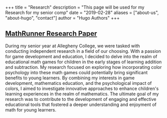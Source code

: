 +++
title = "Research"
description = "This page will be used for my Research for my senior comp"
date = "2019-02-28"
aliases = ["about-us", "about-hugo", "contact"]
author = "Hugo Authors"
+++


## [MathRunner Research Paper](file:///C:/Users/psnip/Downloads/SeniorThesis.pdf)

During my senior year at Allegheny College, we were tasked with conducting independent research in a field of our choosing. With a passion for game development and education, I decided to delve into the realm of educational math games for children in the early stages of learning addition and subtraction. My research focused on exploring how incorporating color psychology into these math games could potentially bring significant benefits to young learners. By combining my interests in game development, mathematics education, and the psychological impact of colors, I aimed to investigate innovative approaches to enhance children's learning experiences in the realm of mathematics. The ultimate goal of my research was to contribute to the development of engaging and effective educational tools that fostered a deeper understanding and enjoyment of math for young learners.
 
 